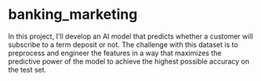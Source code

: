 # banking_marketing
In this project, I'll develop an AI model that predicts whether a customer will subscribe to a term deposit or not. The challenge with this dataset is to preprocess and engineer the features in a way that maximizes the predictive power of the model to achieve the highest possible accuracy on the test set.
